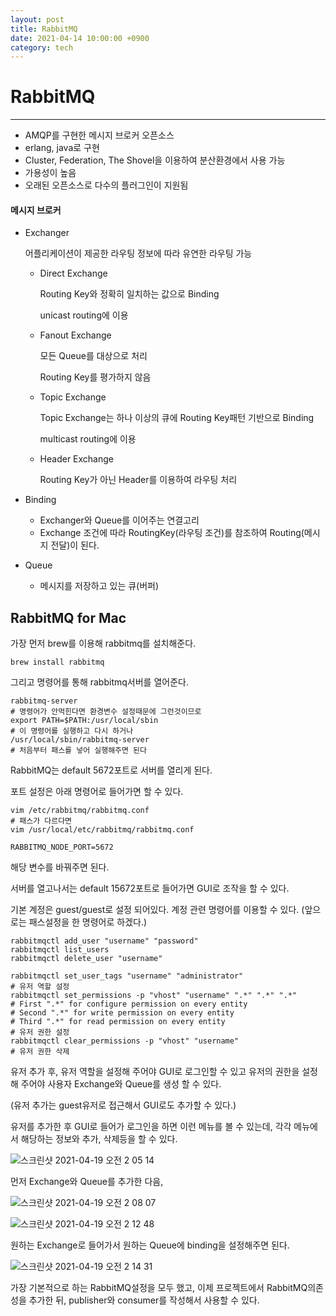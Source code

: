 ```yaml
---
layout: post
title: RabbitMQ
date: 2021-04-14 10:00:00 +0900
category: tech
---
```


# RabbitMQ

---

- AMQP를 구현한 메시지 브로커 오픈소스
- erlang, java로 구현
- Cluster, Federation, The Shovel을 이용하여 분산환경에서 사용 가능
- 가용성이 높음
- 오래된 오픈소스로 다수의 플러그인이 지원됨

#### 메시지 브로커

- Exchanger

  어플리케이션이 제공한 라우팅 정보에 따라 유연한 라우팅 가능

  - Direct Exchange

    Routing Key와 정확히 일치하는 값으로 Binding

    unicast routing에 이용

  - Fanout Exchange

    모든 Queue를 대상으로 처리

    Routing Key를 평가하지 않음

  - Topic Exchange

    Topic Exchange는 하나 이상의 큐에 Routing Key패턴 기반으로 Binding

    multicast routing에 이용

  - Header Exchange

    Routing Key가 아닌 Header를 이용하여 라우팅 처리

- Binding

  - Exchanger와 Queue를 이어주는 연결고리
  - Exchange 조건에 따라 RoutingKey(라우팅 조건)를 참조하여 Routing(메시지 전달)이 된다.

- Queue

  - 메시지를 저장하고 있는 큐(버퍼)



## RabbitMQ for Mac

가장 먼저 brew를 이용해 rabbitmq를 설치해준다.

``` shell
brew install rabbitmq
```

그리고 명령어를 통해 rabbitmq서버를 열어준다.

``` shell
rabbitmq-server
# 명령어가 안먹힌다면 환경변수 설정때문에 그런것이므로
export PATH=$PATH:/usr/local/sbin
# 이 명령어를 실행하고 다시 하거나
/usr/local/sbin/rabbitmq-server
# 처음부터 패스를 넣어 실행해주면 된다
```

RabbitMQ는 default 5672포트로 서버를 열리게 된다.

포트 설정은 아래 명령어로 들어가면 할 수 있다.

``` shell
vim /etc/rabbitmq/rabbitmq.conf
# 패스가 다르다면
vim /usr/local/etc/rabbitmq/rabbitmq.conf
```

``` 
RABBITMQ_NODE_PORT=5672
```

해당 변수를 바꿔주면 된다.

서버를 열고나서는 default 15672포트로 들어가면 GUI로 조작을 할 수 있다.

기본 계정은 guest/guest로 설정 되어있다. 계정 관련 명령어를 이용할 수 있다. (앞으로는 패스설정을 한 명령어로 하겠다.)

``` shell
rabbitmqctl add_user "username" "password"
rabbitmqctl list_users
rabbitmqctl delete_user "username"

rabbitmqctl set_user_tags "username" "administrator"
# 유저 역할 설정
rabbitmqctl set_permissions -p "vhost" "username" ".*" ".*" ".*"
# First ".*" for configure permission on every entity
# Second ".*" for write permission on every entity
# Third ".*" for read permission on every entity
# 유저 권한 설정
rabbitmqctl clear_permissions -p "vhost" "username"
# 유저 권한 삭제
```

유저 추가 후, 유저 역할을 설정해 주어야 GUI로 로그인할 수 있고 유저의 권한을 설정해 주어야 사용자 Exchange와 Queue를 생성 할 수 있다.

(유저 추가는 guest유저로 접근해서 GUI로도 추가할 수 있다.)

유저를 추가한 후 GUI로 들어가 로그인을 하면 이런 메뉴를 볼 수 있는데, 각각 메뉴에서 해당하는 정보와 추가, 삭제등을 할 수 있다.

 ![스크린샷 2021-04-19 오전 2 05 14](https://user-images.githubusercontent.com/47752792/115186634-08481f80-a11d-11eb-8ad4-ad891a907c94.png)

먼저 Exchange와 Queue를 추가한 다음,

![스크린샷 2021-04-19 오전 2 08 07](https://user-images.githubusercontent.com/47752792/115186662-1302b480-a11d-11eb-803b-e448c214f156.png)

![스크린샷 2021-04-19 오전 2 12 48](https://user-images.githubusercontent.com/47752792/115186673-15fda500-a11d-11eb-8a2c-3b6a30aa3d74.png)

원하는 Exchange로 들어가서 원하는 Queue에 binding을 설정해주면 된다.

![스크린샷 2021-04-19 오전 2 14 31](https://user-images.githubusercontent.com/47752792/115186681-19912c00-a11d-11eb-8cdd-8802c0b0c179.png)

가장 기본적으로 하는 RabbitMQ설정을 모두 했고, 이제 프로젝트에서 RabbitMQ의존성을 추가한 뒤, publisher와 consumer를 작성해서 사용할 수 있다. 















